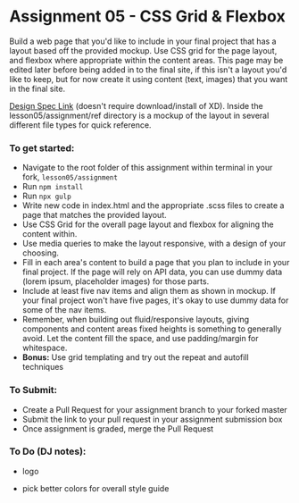 # Assignment 05 - CSS Grid & Flexbox

Build a web page that you'd like to include in your final project that has a layout based off the provided mockup. Use CSS grid for the page layout, and flexbox where appropriate within the content areas. This page may be edited later before being added in to the final site, if this isn't a layout you'd like to keep, but for now create it using content (text, images) that you want in the final site.

[Design Spec Link](https://xd.adobe.com/spec/8117a5c5-ebde-471d-7eb0-c67b3578aeba-f726/) (doesn't require download/install of XD). Inside the lesson05/assignment/ref directory is a mockup of the layout in several different file types for quick reference.

### To get started:
-   Navigate to the root folder of this assignment within terminal in your fork, `lesson05/assignment`
-   Run `npm install`
-   Run `npx gulp`
-   Write new code in index.html and the appropriate .scss files to create a page that matches the provided layout.
-   Use CSS Grid for the overall page layout and flexbox for aligning the content within.
- Use media queries to make the layout responsive, with a design of your choosing.
- 	Fill in each area's content to build a page that you plan to include in your final project. If the page will rely on API data, you can use dummy data (lorem ipsum, placeholder images) for those parts.
-   Include at least five nav items and align them as shown in mockup. If your final project won't have five pages, it's okay to use dummy data for some of the nav items.
-   Remember, when building out fluid/responsive layouts, giving components and content areas fixed heights is something to generally avoid. Let the content fill the space, and use padding/margin for whitespace.
- 	**Bonus:**  Use grid templating and try out the repeat and autofill techniques

### To Submit:
- Create a Pull Request for your assignment branch to your forked master
- Submit the link to your pull request in your assignment submission box
- Once assignment is graded, merge the Pull Request

### To Do (DJ notes):
- logo
<!-- - footer content
- align footer content
- add about info -->
- pick better colors for overall style guide
